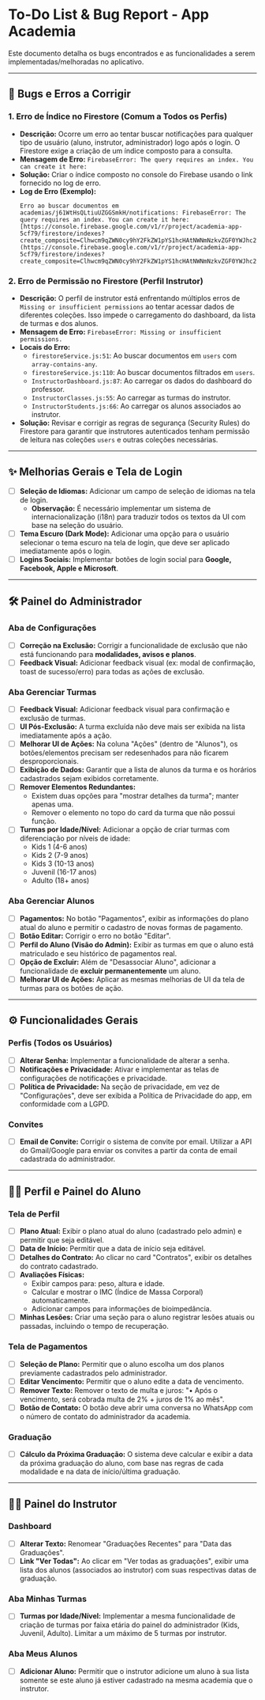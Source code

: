 # To-Do List & Bug Report - App Academia

Este documento detalha os bugs encontrados e as funcionalidades a serem implementadas/melhoradas no aplicativo.

---

## 🐞 Bugs e Erros a Corrigir

### 1. Erro de Índice no Firestore (Comum a Todos os Perfis)

-   **Descrição:** Ocorre um erro ao tentar buscar notificações para qualquer tipo de usuário (aluno, instrutor, administrador) logo após o login. O Firestore exige a criação de um índice composto para a consulta.
-   **Mensagem de Erro:** `FirebaseError: The query requires an index. You can create it here:`
-   **Solução:** Criar o índice composto no console do Firebase usando o link fornecido no log de erro.
-   **Log de Erro (Exemplo):**
    ```
    Erro ao buscar documentos em academias/j61WtHsQLtiuUZGGSmkH/notifications: FirebaseError: The query requires an index. You can create it here: [https://console.firebase.google.com/v1/r/project/academia-app-5cf79/firestore/indexes?create_composite=Clhwcm9qZWN0cy9hY2FkZW1pYS1hcHAtNWNmNzkvZGF0YWJhc2VzLyhkZWZhdWx0KS9jb2xsZWN0aW9uR3JvdXBzL25vdGlmaWNhdGlvbnMvaW5kZXhlcy9fEAEaCgoGdXNlcklkEAEaDQoJY3JlYXRlZEF0EAIaDAoIX19uYW1lX18QAg](https://console.firebase.google.com/v1/r/project/academia-app-5cf79/firestore/indexes?create_composite=Clhwcm9qZWN0cy9hY2FkZW1pYS1hcHAtNWNmNzkvZGF0YWJhc2VzLyhkZWZhdWx0KS9jb2xsZWN0aW9uR3JvdXBzL25vdGlmaWNhdGlvbnMvaW5kZXhlcy9fEAEaCgoGdXNlcklkEAEaDQoJY3JlYXRlZEF0EAIaDAoIX19uYW1lX18QAg)
    ```

### 2. Erro de Permissão no Firestore (Perfil Instrutor)

-   **Descrição:** O perfil de instrutor está enfrentando múltiplos erros de `Missing or insufficient permissions` ao tentar acessar dados de diferentes coleções. Isso impede o carregamento do dashboard, da lista de turmas e dos alunos.
-   **Mensagem de Erro:** `FirebaseError: Missing or insufficient permissions.`
-   **Locais do Erro:**
    -   `firestoreService.js:51`: Ao buscar documentos em `users` com `array-contains-any`.
    -   `firestoreService.js:110`: Ao buscar documentos filtrados em `users`.
    -   `InstructorDashboard.js:87`: Ao carregar os dados do dashboard do professor.
    -   `InstructorClasses.js:55`: Ao carregar as turmas do instrutor.
    -   `InstructorStudents.js:66`: Ao carregar os alunos associados ao instrutor.
-   **Solução:** Revisar e corrigir as regras de segurança (Security Rules) do Firestore para garantir que instrutores autenticados tenham permissão de leitura nas coleções `users` e outras coleções necessárias.

---

## ✨ Melhorias Gerais e Tela de Login

-   [ ] **Seleção de Idiomas:** Adicionar um campo de seleção de idiomas na tela de login.
    -   **Observação:** É necessário implementar um sistema de internacionalização (i18n) para traduzir todos os textos da UI com base na seleção do usuário.
-   [ ] **Tema Escuro (Dark Mode):** Adicionar uma opção para o usuário selecionar o tema escuro na tela de login, que deve ser aplicado imediatamente após o login.
-   [ ] **Logins Sociais:** Implementar botões de login social para **Google, Facebook, Apple e Microsoft**.

---

## 🛠️ Painel do Administrador

### Aba de Configurações
-   [ ] **Correção na Exclusão:** Corrigir a funcionalidade de exclusão que não está funcionando para **modalidades, avisos e planos**.
-   [ ] **Feedback Visual:** Adicionar feedback visual (ex: modal de confirmação, toast de sucesso/erro) para todas as ações de exclusão.

### Aba Gerenciar Turmas
-   [ ] **Feedback Visual:** Adicionar feedback visual para confirmação e exclusão de turmas.
-   [ ] **UI Pós-Exclusão:** A turma excluída não deve mais ser exibida na lista imediatamente após a ação.
-   [ ] **Melhorar UI de Ações:** Na coluna "Ações" (dentro de "Alunos"), os botões/elementos precisam ser redesenhados para não ficarem desproporcionais.
-   [ ] **Exibição de Dados:** Garantir que a lista de alunos da turma e os horários cadastrados sejam exibidos corretamente.
-   [ ] **Remover Elementos Redundantes:**
    -   Existem duas opções para "mostrar detalhes da turma"; manter apenas uma.
    -   Remover o elemento no topo do card da turma que não possui função.
-   [ ] **Turmas por Idade/Nível:** Adicionar a opção de criar turmas com diferenciação por níveis de idade:
    -   Kids 1 (4-6 anos)
    -   Kids 2 (7-9 anos)
    -   Kids 3 (10-13 anos)
    -   Juvenil (16-17 anos)
    -   Adulto (18+ anos)

### Aba Gerenciar Alunos
-   [ ] **Pagamentos:** No botão "Pagamentos", exibir as informações do plano atual do aluno e permitir o cadastro de novas formas de pagamento.
-   [ ] **Botão Editar:** Corrigir o erro no botão "Editar".
-   [ ] **Perfil do Aluno (Visão do Admin):** Exibir as turmas em que o aluno está matriculado e seu histórico de pagamentos real.
-   [ ] **Opção de Excluir:** Além de "Desassociar Aluno", adicionar a funcionalidade de **excluir permanentemente** um aluno.
-   [ ] **Melhorar UI de Ações:** Aplicar as mesmas melhorias de UI da tela de turmas para os botões de ação.

---

## ⚙️ Funcionalidades Gerais

### Perfis (Todos os Usuários)
-   [ ] **Alterar Senha:** Implementar a funcionalidade de alterar a senha.
-   [ ] **Notificações e Privacidade:** Ativar e implementar as telas de configurações de notificações e privacidade.
-   [ ] **Política de Privacidade:** Na seção de privacidade, em vez de "Configurações", deve ser exibida a Política de Privacidade do app, em conformidade com a LGPD.

### Convites
-   [ ] **Email de Convite:** Corrigir o sistema de convite por email. Utilizar a API do Gmail/Google para enviar os convites a partir da conta de email cadastrada do administrador.

---

## 🧑‍🎓 Perfil e Painel do Aluno

### Tela de Perfil
-   [ ] **Plano Atual:** Exibir o plano atual do aluno (cadastrado pelo admin) e permitir que seja editável.
-   [ ] **Data de Início:** Permitir que a data de início seja editável.
-   [ ] **Detalhes do Contrato:** Ao clicar no card "Contratos", exibir os detalhes do contrato cadastrado.
-   [ ] **Avaliações Físicas:**
    -   Exibir campos para: peso, altura e idade.
    -   Calcular e mostrar o IMC (Índice de Massa Corporal) automaticamente.
    -   Adicionar campos para informações de bioimpedância.
-   [ ] **Minhas Lesões:** Criar uma seção para o aluno registrar lesões atuais ou passadas, incluindo o tempo de recuperação.

### Tela de Pagamentos
-   [ ] **Seleção de Plano:** Permitir que o aluno escolha um dos planos previamente cadastrados pelo administrador.
-   [ ] **Editar Vencimento:** Permitir que o aluno edite a data de vencimento.
-   [ ] **Remover Texto:** Remover o texto de multa e juros: "• Após o vencimento, será cobrada multa de 2% + juros de 1% ao mês".
-   [ ] **Botão de Contato:** O botão deve abrir uma conversa no WhatsApp com o número de contato do administrador da academia.

### Graduação
-   [ ] **Cálculo da Próxima Graduação:** O sistema deve calcular e exibir a data da próxima graduação do aluno, com base nas regras de cada modalidade e na data de início/última graduação.

---

## 👨‍🏫 Painel do Instrutor

### Dashboard
-   [ ] **Alterar Texto:** Renomear "Graduações Recentes" para "Data das Graduações".
-   [ ] **Link "Ver Todas":** Ao clicar em "Ver todas as graduações", exibir uma lista dos alunos (associados ao instrutor) com suas respectivas datas de graduação.

### Aba Minhas Turmas
-   [ ] **Turmas por Idade/Nível:** Implementar a mesma funcionalidade de criação de turmas por faixa etária do painel do administrador (Kids, Juvenil, Adulto). Limitar a um máximo de 5 turmas por instrutor.

### Aba Meus Alunos
-   [ ] **Adicionar Aluno:** Permitir que o instrutor adicione um aluno à sua lista somente se este aluno já estiver cadastrado na mesma academia que o instrutor.